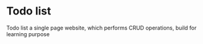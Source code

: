 # Todo list 

Todo list a single page website, which performs CRUD operations, build for learning purpose 
